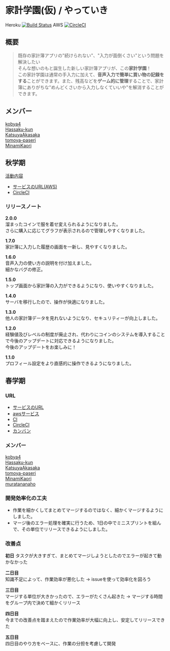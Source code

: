 # 家計学園(仮) / やっていき  
Heroku [![Build Status](https://travis-ci.org/enpitut2017/kakei_gakuen.svg?branch=master)](https://travis-ci.org/enpitut2017/kakei_gakuen)
AWS [![CircleCI](https://circleci.com/gh/enpitut2017/kakei_gakuen/tree/master.svg?style=svg)](https://circleci.com/gh/enpitut2017/kakei_gakuen/tree/master)

## 概要
> 既存の家計簿アプリの"続けられない"、"入力が面倒くさい"という問題を解決したい  
そんな想いのもと誕生した新しい家計簿アプリが、この**家計学園**！  
この家計学園は通常の手入力に加えて、**音声入力で簡単に買い物の記録をする**ことができます。また、残高などを**ゲーム的に管理**することで、家計簿にありがちな"めんどくさいから入力しなくていいや"を解消することができます。  

## メンバー
[kobya4](https://github.com/kobya4)  
[Hassaku-kun](https://github.com/Hassaku-kun)  
[KatsuyaAkasaka](https://github.com/KatsuyaAkasaka)  
[tomoya-paseri](https://github.com/tomoya-paseri)  
[MinamiKaori](https://github.com/MinamiKaori)

## 秋学期

[活動内容](https://docs.google.com/presentation/d/1phSu8RyCM7EW4UvbenHvB6Iw4dSVXNC7gjnAFmQxGgo/edit?usp=sharing)
* [サービスのURL(AWS)](https://kakeigakuen.xyz/)
* [CircleCI](https://circleci.com/gh/enpitut2017/kakei_gakuen/)

### リリースノート
**2.0.0**  
溜まったコインで服を着せ変えられるようになりました。  
さらに購入に応じてグラフが表示されるので管理しやすくなりました。

**1.7.0**  
家計簿に入力した履歴の画面を一新し、見やすくなりました。  

**1.6.0**  
音声入力の使い方の説明を付け加えました。  
細かなバグの修正。  

**1.5.0**  
トップ画面から家計簿の入力ができるようになり、使いやすくなりました。  

**1.4.0**  
サーバを移行したので、操作が快適になりました。  

**1.3.0**  
他人の家計簿データを見れないようになり、セキュリティーが向上しました。  

**1.2.0**  
経験値及びレベルの制度が廃止され、代わりにコインのシステムを導入することで今後のアップデートに対応できるようになりました。  
今後のアップデートをお楽しみに！

**1.1.0**  
プロフィール設定をより直感的に操作できるようになりました。

## 春学期

### URL
* [サービスのURL](https://nameless-springs-98046.herokuapp.com/)
* [awsサービス](https://kakeigakuen.xyz/)
* [CI](https://travis-ci.org/enpitut2017/kakei_gakuen)
* [CircleCI](https://circleci.com/gh/enpitut2017/kakei_gakuen/)
* [カンバン](https://docs.google.com/spreadsheets/d/1gxHxn2aOs5fLqaxsvO0xVdqmIt4NJ-eUuDMCbEAsSuU/edit?usp=sharing)
### メンバー
[kobya4](https://github.com/kobya4)  
[Hassaku-kun](https://github.com/Hassaku-kun)  
[KatsuyaAkasaka](https://github.com/KatsuyaAkasaka)  
[tomoya-paseri](https://github.com/tomoya-paseri)  
[MinamiKaori](https://github.com/MinamiKaori)   
[muratananaho](https://github.com/muratananaho)  

### 開発効率化の工夫
- 作業を細かくしてまとめてマージするのではなく、細かくマージするようにしました。
- マージ後のエラー処理を確実に行うため、1日の中でミニスプリントを組んで、その単位でリリースできるようにしました。

### 改善点
**初日** 
タスクが大きすぎて、まとめてマージしようとしたのでエラーが起きて動かなかった

**二日目**  
知識不足によって、作業効率が悪化した
→ issueを使って効率化を図ろう

**三日目**  
マージする単位が大きかったので、エラーがたくさん起きた
→ マージする時間をグループ内で決めて細かくリリース

**四日目**  
今までの改善点を踏まえたので作業効率が大幅に向上し、安定してリリースできた

**五日目**  
四日目のやり方をベースに、作業の分担を考慮して開発
